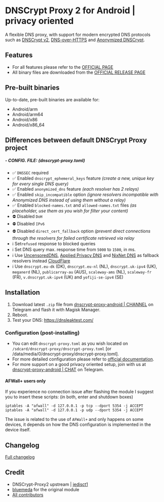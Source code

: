 # DNSCrypt Proxy 2 for Android | privacy oriented

A flexible DNS proxy, with support for modern encrypted DNS protocols such as [DNSCrypt v2](https://dnscrypt.info/protocol), [DNS-over-HTTPS](https://www.rfc-editor.org/rfc/rfc8484.txt) and [Anonymized DNSCrypt](https://github.com/DNSCrypt/dnscrypt-protocol/blob/master/ANONYMIZED-DNSCRYPT.txt).


## Features
- For all features please refer to the [OFFICIAL PAGE](https://github.com/DNSCrypt/dnscrypt-proxy#features)
- All binary files are downloaded from the [OFFICIAL RELEASE PAGE](https://github.com/DNSCrypt/dnscrypt-proxy/releases)


## Pre-built binaries

Up-to-date, pre-built binaries are available for:

- Android/arm
- Android/arm64
- Android/x86
- Android/x86_64


## Differences between default DNSCrypt Proxy project

##### **- CONFIG. FILE:** *(dnscrypt-proxy.toml)*

- ✅ `DNSSEC` required
- ✅ Enabled `dnscrypt_ephemeral_keys` feature *(create a new, unique key for every single DNS query)*
- ✅ Enabled `anonymized_dns` feature *(each resolver has 2 relays)*
- ✅ Enabled `skip_incompatible` option *(ignore resolvers incompatible with Anonymized DNS instead of using them without a relay)*
- ✅ Enabled `blocked-names.txt` and `allowed-names.txt` files *(as placeholder, use them as you wish for filter your content)*
- ⛔️ Disabled `DoH`
- ⛔️ Disabled `IPv6`
- ⛔️ Disabled `direct_cert_fallback` option *(prevent direct connections through the resolvers for failed certificate retrieved via relay*
- ℹ️ Set`refused` response to blocked queries
- ℹ️ Set DNS query max. response time from `5000` to `1500`, in ms.
- ℹ️ Use [UncensoredDNS](https://blog.uncensoreddns.org/), [Applied Privacy DNS](https://appliedprivacy.net/services/dns/) and [NixNet DNS](https://nixnet.xyz/dns/) as fallback resolvers instead [CloudFlare](https://iscloudflaresafeyet.com/)
- ℹ️ Use `dnscrypt.eu-dk` (DK), `dnscrypt.eu-nl` (NL), `dnscrypt.uk-ipv4` (UK), `meganerd` (NL), `publicarray-au` (AUS), `scaleway-ams` (NL), `scaleway-fr` (FR), `v.dnscrypt.uk-ipv4` (UK) and `yofiji-se-ipv4` (SE)


## Installation

1. Download latest `.zip` file from [dnscrypt-proxy-android | CHANNEL](https://t.me/dnscrypt_proxy) on Telegram and flash it with Magisk Manager.
2. Reboot.
3. Test your DNS: https://dnsleaktest.com/


### Configuration (post-installing)

- You can edit `dnscrypt-proxy.toml` as you wish located on `/sdcard/dnscrypt-proxy/dnscrypt-proxy.toml` [or /data/media/0/dnscrypt-proxy/dnscrypt-proxy.toml].
- For more detailed configuration please refer to [official documentation](https://github.com/DNSCrypt/dnscrypt-proxy/wiki/Configuration).
- For more support on a good privacy oriented setup, join with us at [dnscrypt-proxy-android | CHAT](https://t.me/qd_invitation) on Telegram.


#### AFWall+ users only

If you experience no connection issue after flashing the module I suggest you to insert these scripts: (in both, enter and shutdown boxes)

```
iptables -A "afwall" -d 127.0.0.1 -p tcp --dport 5354 -j ACCEPT
iptables -A "afwall" -d 127.0.0.1 -p udp --dport 5354 -j ACCEPT
```

The issue is related to the use of `AFWall+` and only happens on some devices, it depends on how the DNS configuration is implemented in the device itself.


## Changelog

[Full changelog](changelog.md)


## Credit
- DNSCrypt-Proxy2 upstream | [jedisct1](https://github.com/DNSCrypt/dnscrypt-proxy)
- [bluemeda](https://github.com/bluemeda) for the original module
- [All contributors](https://github.com/Magisk-Modules-Repo/dnscrypt-proxy/graphs/contributors)
